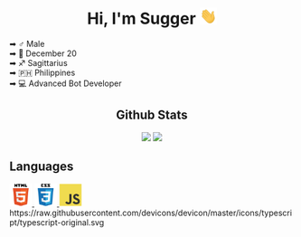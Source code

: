 <div align="center">
<h1> Hi, I'm Sugger <img src="https://github.com/ABSphreak/ABSphreak/blob/master/gifs/Hi.gif" width="30px"></h1>
</div>

➡ ♂️ Male <br>
➡ 🎂 December 20 <br>
➡ ♐ Sagittarius <br>
➡ 🇵🇭 Philippines <br>
➡ 💻 Advanced Bot Developer


<h2 align="center">Github Stats</h2>
<div align="center">
<img src="https://github-readme-stats.vercel.app/api?username=sugger25e&show_icons=true&theme=tokyonight&border_radius=12&hide=issues">
<img src="https://github-readme-stats.vercel.app/api/top-langs/?username=sugger25e&theme=tokyonight">
</div> 


<h2>Languages</h2>
<a href="https://www.w3.org/html/" target="_blank"> <img src="https://raw.githubusercontent.com/devicons/devicon/master/icons/html5/html5-original-wordmark.svg" alt="html5" width="40" height="40"/> </a><a href="https://www.w3.org/css/" target="_blank"> <img src="https://raw.githubusercontent.com/devicons/devicon/master/icons/css3/css3-original-wordmark.svg" alt="css3" width="40" height="40"/> </a> <a href="https://developer.mozilla.org/en-US/docs/Web/JavaScript" target="_blank"> <img src="https://raw.githubusercontent.com/devicons/devicon/master/icons/javascript/javascript-original.svg" alt="javascript" width="40" height="40"/> </a> 
https://raw.githubusercontent.com/devicons/devicon/master/icons/typescript/typescript-original.svg
